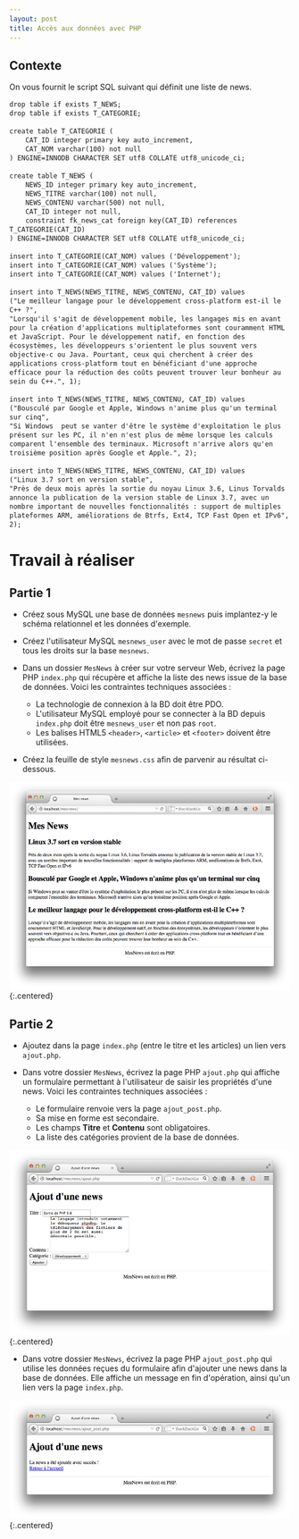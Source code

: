```yaml
---
layout: post
title: Accès aux données avec PHP
---
```


## Contexte

On vous fournit le script SQL suivant qui définit une liste de news.

~~~
drop table if exists T_NEWS;
drop table if exists T_CATEGORIE;

create table T_CATEGORIE (
    CAT_ID integer primary key auto_increment,
    CAT_NOM varchar(100) not null
) ENGINE=INNODB CHARACTER SET utf8 COLLATE utf8_unicode_ci;

create table T_NEWS (
    NEWS_ID integer primary key auto_increment,
    NEWS_TITRE varchar(100) not null,
    NEWS_CONTENU varchar(500) not null,
    CAT_ID integer not null,
    constraint fk_news_cat foreign key(CAT_ID) references T_CATEGORIE(CAT_ID)
) ENGINE=INNODB CHARACTER SET utf8 COLLATE utf8_unicode_ci;
    
insert into T_CATEGORIE(CAT_NOM) values ('Développement');
insert into T_CATEGORIE(CAT_NOM) values ('Système');
insert into T_CATEGORIE(CAT_NOM) values ('Internet');

insert into T_NEWS(NEWS_TITRE, NEWS_CONTENU, CAT_ID) values
("Le meilleur langage pour le développement cross-platform est-il le C++ ?",
"Lorsqu'il s'agit de développement mobile, les langages mis en avant pour la création d'applications multiplateformes sont couramment HTML et JavaScript. Pour le développement natif, en fonction des écosystèmes, les développeurs s'orientent le plus souvent vers objective-c ou Java. Pourtant, ceux qui cherchent à créer des applications cross-platform tout en bénéficiant d'une approche efficace pour la réduction des coûts peuvent trouver leur bonheur au sein du C++.", 1);

insert into T_NEWS(NEWS_TITRE, NEWS_CONTENU, CAT_ID) values
("Bousculé par Google et Apple, Windows n'anime plus qu'un terminal sur cinq",
"Si Windows  peut se vanter d'être le système d'exploitation le plus présent sur les PC, il n'en n'est plus de même lorsque les calculs comparent l'ensemble des terminaux. Microsoft n'arrive alors qu'en troisième position après Google et Apple.", 2);

insert into T_NEWS(NEWS_TITRE, NEWS_CONTENU, CAT_ID) values
("Linux 3.7 sort en version stable", 
"Près de deux mois après la sortie du noyau Linux 3.6, Linus Torvalds annonce la publication de la version stable de Linux 3.7, avec un nombre important de nouvelles fonctionnalités : support de multiples plateformes ARM, améliorations de Btrfs, Ext4, TCP Fast Open et IPv6", 2); 
~~~

# Travail à réaliser

## Partie 1

* Créez sous MySQL une base de données `mesnews` puis implantez-y le schéma relationnel et les données d'exemple.

* Créez l'utilisateur MySQL `mesnews_user` avec le mot de passe `secret` et tous les droits sur la base `mesnews`.

* Dans un dossier `MesNews` à créer sur votre serveur Web, écrivez la page PHP `index.php` qui récupère et affiche la liste des news issue de la base de données. Voici les contraintes techniques associées :

    * La technologie de connexion à la BD doit être PDO.
    * L'utilisateur MySQL employé pour se connecter à la BD depuis `index.php` doit être `mesnews_user` et non pas `root`.
    * Les balises HTML5 `<header>`, `<article>` et `<footer>` doivent être utilisées.

* Créez la feuille de style `mesnews.css` afin de parvenir au résultat ci-dessous.

![](../assets/acces-donnees/mesnews.png)
{:.centered}

## Partie 2

* Ajoutez dans la page `index.php` (entre le titre et les articles) un lien vers `ajout.php`.

* Dans votre dossier `MesNews`, écrivez la page PHP `ajout.php` qui affiche un formulaire permettant à l'utilisateur de saisir les propriétés d'une news. Voici les contraintes techniques associées :

    * Le formulaire renvoie vers la page `ajout_post.php`. 
    * Sa mise en forme est secondaire.
    * Les champs **Titre** et **Contenu** sont obligatoires.
    * La liste des catégories provient de la base de données.

![](../assets/acces-donnees/mesnews_ajout.png)
{:.centered}

* Dans votre dossier `MesNews`, écrivez la page PHP `ajout_post.php` qui utilise les données reçues du formulaire afin d'ajouter une news dans la base de données. Elle affiche un message en fin d'opération, ainsi qu'un lien vers la page `index.php`.

![](../assets/acces-donnees/mesnews_ajoutok.png)
{:.centered}


